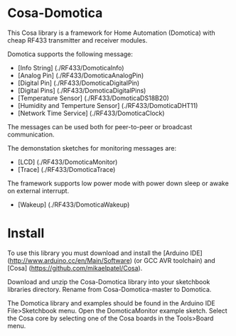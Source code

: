 # Cosa-Domotica

This Cosa library is a framework for Home Automation (Domotica) with
cheap RF433 transmitter and receiver modules.

Domotica supports the following message:
* [Info String] (./RF433/DomoticaInfo)
* [Analog Pin] (./RF433/DomoticaAnalogPin)
* [Digital Pin] (./RF433/DomoticaDigitalPin)
* [Digital Pins] (./RF433/DomoticaDigitalPins)
* [Temperature Sensor] (./RF433/DomoticaDS18B20)
* [Humidity and Temperture Sensor] (./RF433/DomoticaDHT11)
* [Network Time Service] (./RF433/DomoticaClock)

The messages can be used both for peer-to-peer or broadcast communication.

The demonstation sketches for monitoring messages are:
* [LCD] (./RF433/DomoticaMonitor)
* [Trace] (./RF433/DomoticaTrace)

The framework supports low power mode with power down sleep or
awake on external interrupt.
* [Wakeup] (./RF433/DomoticaWakeup)

# Install

To use this library you must download and install the [Arduino IDE] (http://www.arduino.cc/en/Main/Software) (or
GCC AVR toolchain) and [Cosa] (https://github.com/mikaelpatel/Cosa).

Download and unzip the Cosa-Domotica library into your sketchbook
libraries directory. Rename from Cosa-Domotica-master to
Domotica.

The Domotica library and examples should be found in the Arduino IDE
File>Sketchbook menu. Open the DomoticaMonitor example sketch. Select
the Cosa core by selecting one of the Cosa boards in the Tools>Board
menu.


